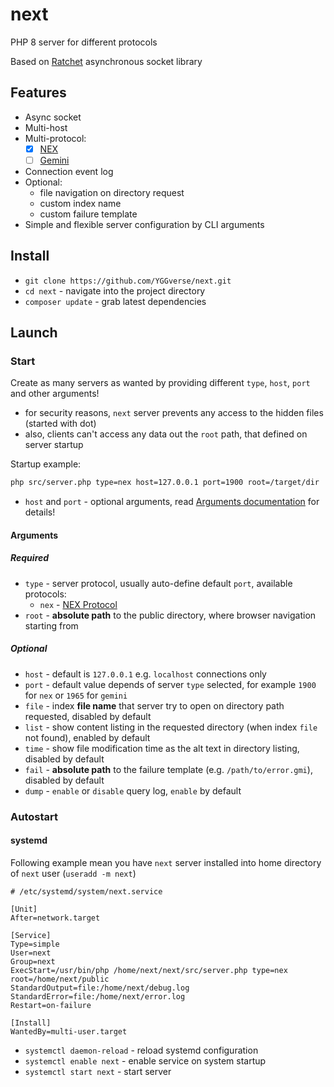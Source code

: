 # next

PHP 8 server for different protocols

Based on [Ratchet](https://github.com/ratchetphp/Ratchet) asynchronous socket library

## Features

* Async socket
* Multi-host
* Multi-protocol:
  * [x] [NEX](https://nightfall.city/nex/info/specification.txt)
  * [ ] [Gemini](https://geminiprotocol.net)
* Connection event log
* Optional:
  * file navigation on directory request
  * custom index name
  * custom failure template
* Simple and flexible server configuration by CLI arguments

## Install

* `git clone https://github.com/YGGverse/next.git`
* `cd next` - navigate into the project directory
* `composer update` - grab latest dependencies

## Launch

### Start

Create as many servers as wanted by providing different `type`, `host`, `port` and other arguments!

* for security reasons, `next` server prevents any access to the hidden files (started with dot)
* also, clients can't access any data out the `root` path, that defined on server startup

Startup example:

``` bash
php src/server.php type=nex host=127.0.0.1 port=1900 root=/target/dir
```

* `host` and `port` - optional arguments, read [Arguments documentation](#arguments) for details!

#### Arguments

##### Required

* `type` - server protocol, usually auto-define default `port`, available protocols:
  * `nex` - [NEX Protocol](https://nightfall.city/nex/info/specification.txt)
* `root` - **absolute path** to the public directory, where browser navigation starting from

##### Optional

* `host` - default is `127.0.0.1` e.g. `localhost` connections only
* `port` - default value depends of server `type` selected, for example `1900` for `nex` or `1965` for `gemini`
* `file` - index **file name** that server try to open on directory path requested, disabled by default
* `list` - show content listing in the requested directory (when index `file` not found), enabled by default
* `time` - show file modification time as the alt text in directory listing, disabled by default
* `fail` - **absolute path** to the failure template (e.g. `/path/to/error.gmi`), disabled by default
* `dump` - `enable` or `disable` query log, `enable` by default

### Autostart

#### systemd

Following example mean you have `next` server installed into home directory of `next` user (`useradd -m next`)

``` next.service
# /etc/systemd/system/next.service

[Unit]
After=network.target

[Service]
Type=simple
User=next
Group=next
ExecStart=/usr/bin/php /home/next/next/src/server.php type=nex root=/home/next/public
StandardOutput=file:/home/next/debug.log
StandardError=file:/home/next/error.log
Restart=on-failure

[Install]
WantedBy=multi-user.target
```

* `systemctl daemon-reload` - reload systemd configuration
* `systemctl enable next` - enable service on system startup
* `systemctl start next` - start server
